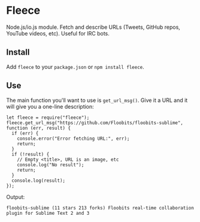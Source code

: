 # Fleece

Node.js/io.js module. Fetch and describe URLs (Tweets, GitHub repos, YouTube videos, etc). Useful for IRC bots.

## Install

Add `fleece` to your `package.json` or `npm install fleece`.

## Use

The main function you'll want to use is `get_url_msg()`. Give it a URL and it will give you a one-line description:

    let fleece = require("fleece");
    fleece.get_url_msg("https://github.com/Floobits/floobits-sublime", function (err, result) {
      if (err) {
        console.error("Error fetching URL:", err);
        return;
      }
      if (!result) {
        // Empty <title>, URL is an image, etc
        console.log("No result");
        return;
      }
      console.log(result);
    });

Output:

    floobits-sublime (11 stars 213 forks) Floobits real-time collaboration plugin for Sublime Text 2 and 3
